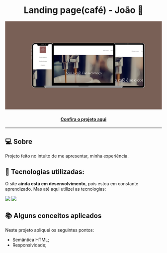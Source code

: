 <h1 align="center">Landing page(café) - João 👾</h1>

![Imagem do projeto finalizado](projeto-landing-page.png)

<h4 align="center"><a href="https://jedev1.github.io/landing-page-cafe/">Confira o projeto aqui</a></h4>

---

## 💻 Sobre

Projeto feito no intuito de me apresentar, minha experiência.

## 🧠 Tecnologias utilizadas:

O site **ainda está em desenvolvimento**, pois estou em constante aprendizado. Mas até aqui utilizei as tecnologias:

<div>
    <img src="https://img.shields.io/badge/HTML5-E34F26?style=for-the-badge&logo=html5&logoColor=white" />
    <img src="https://img.shields.io/badge/CSS3-1572B6?style=for-the-badge&logo=css3&logoColor=white" />
</div>

## 📚 Alguns conceitos aplicados

Neste projeto apliquei os seguintes pontos:
+ Semântica HTML;
+ Responsividade;
